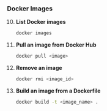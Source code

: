 ### Docker Images
10. **List Docker images**
    ```bash
    docker images
    ```

11. **Pull an image from Docker Hub**
    ```bash
    docker pull <image>
    ```

12. **Remove an image**
    ```bash
    docker rmi <image_id>
    ```

13. **Build an image from a Dockerfile**
    ```bash
    docker build -t <image_name> .
    ```
